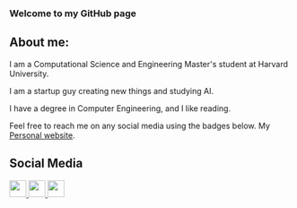 ### Welcome to my GitHub page

## About me:

I am a Computational Science and Engineering Master's student at Harvard University.

I am a startup guy creating new things and studying AI.

I have a degree in Computer Engineering, and I like reading.

Feel free to reach me on any social media using the badges below. My [Personal website](https://itamarrocha.github.io/).

## Social Media

<a href="https://www.instagram.com/itamarprf/"><img height="30" src="https://github.com/anirudhbelwadi/anirudhbelwadi/blob/master/images/insta.png"> <a href="https://www.linkedin.com/in/itamarrocha/"><img height="30" src="https://github.com/anirudhbelwadi/anirudhbelwadi/blob/master/images/linkedin.png"> 
<a href="https://www.github.com/ItamarRocha"><img height="30" src="https://cdn.jsdelivr.net/gh/devicons/devicon/icons/github/github-original.svg">
